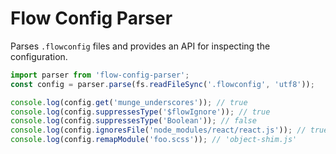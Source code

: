 # Flow Config Parser

Parses `.flowconfig` files and provides an API for inspecting the configuration.

```js
import parser from 'flow-config-parser';
const config = parser.parse(fs.readFileSync('.flowconfig', 'utf8'));

console.log(config.get('munge_underscores')); // true
console.log(config.suppressesType('$flowIgnore')); // true
console.log(config.suppressesType('Boolean')); // false
console.log(config.ignoresFile('node_modules/react/react.js')); // true | false
console.log(config.remapModule('foo.scss')); // 'object-shim.js'
```
